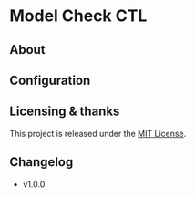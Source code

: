 # Model Check CTL

<!-- summary -->

## About

<!-- more detail -->

## Configuration

<!-- how to set up -->

## Licensing & thanks

This project is released under the [MIT License](./LICENSE.txt).

## Changelog

- v1.0.0
